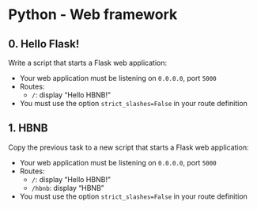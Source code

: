 # Python - Web framework

## 0. Hello Flask!
Write a script that starts a Flask web application:
* Your web application must be listening on ```0.0.0.0```, port ```5000```
* Routes:
    * ```/```: display “Hello HBNB!”
* You must use the option ```strict_slashes=False``` in your route definition

## 1. HBNB
Copy the previous task to a new script that starts a Flask web application:
* Your web application must be listening on ```0.0.0.0```, port ```5000```
* Routes:
    * ```/```: display “Hello HBNB!”
    * ```/hbnb```: display “HBNB”
* You must use the option ```strict_slashes=False``` in your route definition
